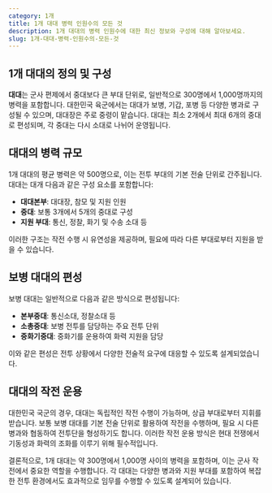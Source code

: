```yaml
---
category: 1개
title: 1개 대대 병력 인원수의 모든 것
description: 1개 대대의 병력 인원수에 대한 최신 정보와 구성에 대해 알아보세요.
slug: 1개-대대-병력-인원수의-모든-것
---
```

## 1개 대대의 정의 및 구성

**대대**는 군사 편제에서 중대보다 큰 부대 단위로, 일반적으로 300명에서 1,000명까지의 병력을 포함합니다. 대한민국 육군에서는 대대가 보병, 기갑, 포병 등 다양한 병과로 구성될 수 있으며, 대대장은 주로 중령이 맡습니다. 대대는 최소 2개에서 최대 6개의 중대로 편성되며, 각 중대는 다시 소대로 나뉘어 운영됩니다.

## 대대의 병력 규모

1개 대대의 평균 병력은 약 500명으로, 이는 전투 부대의 기본 전술 단위로 간주됩니다. 대대는 대개 다음과 같은 구성 요소를 포함합니다:

- **대대본부**: 대대장, 참모 및 지원 인원
- **중대**: 보통 3개에서 5개의 중대로 구성
- **지원 부대**: 통신, 정찰, 화기 및 수송 소대 등

이러한 구조는 작전 수행 시 유연성을 제공하며, 필요에 따라 다른 부대로부터 지원을 받을 수 있습니다.

## 보병 대대의 편성

보병 대대는 일반적으로 다음과 같은 방식으로 편성됩니다:

- **본부중대**: 통신소대, 정찰소대 등
- **소총중대**: 보병 전투를 담당하는 주요 전투 단위
- **중화기중대**: 중화기를 운용하여 화력 지원을 담당

이와 같은 편성은 전투 상황에서 다양한 전술적 요구에 대응할 수 있도록 설계되었습니다.

## 대대의 작전 운용

대한민국 국군의 경우, 대대는 독립적인 작전 수행이 가능하며, 상급 부대로부터 지휘를 받습니다. 보통 보병 대대를 기본 전술 단위로 활용하여 작전을 수행하며, 필요 시 다른 병과와 협동하여 전투단을 형성하기도 합니다. 이러한 작전 운용 방식은 현대 전쟁에서 기동성과 화력의 조화를 이루기 위해 필수적입니다.

결론적으로, 1개 대대는 약 300명에서 1,000명 사이의 병력을 포함하며, 이는 군사 작전에서 중요한 역할을 수행합니다. 각 대대는 다양한 병과와 지원 부대를 포함하여 복잡한 전투 환경에서도 효과적으로 임무를 수행할 수 있도록 설계되어 있습니다.